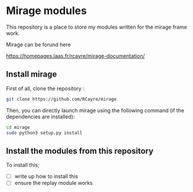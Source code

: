 # Mirage modules

This repository is a place to store my modules written for the mirage frame work.

Mirage can be forund here

https://homepages.laas.fr/rcayre/mirage-documentation/

## Install mirage

First of all, clone the repository :

```bash
git clone https://github.com/RCayre/mirage
```
Then, you can directly launch mirage using the following command (if the dependencies are installed):

```bash
cd mirage
sudo python3 setup.py install
```

## Install the modules from this repository

To install this;

- [ ] write up how to install this
- [ ] ensure the replay module works